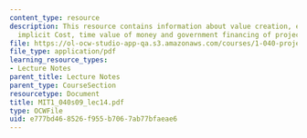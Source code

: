 ```yaml
---
content_type: resource
description: This resource contains information about value creation, explicit and
  implicit Cost, time value of money and government financing of project.
file: https://ol-ocw-studio-app-qa.s3.amazonaws.com/courses/1-040-project-management-spring-2009/e777bd468526f955b7067ab77bfaeae6_MIT1_040s09_lec14.pdf
file_type: application/pdf
learning_resource_types:
- Lecture Notes
parent_title: Lecture Notes
parent_type: CourseSection
resourcetype: Document
title: MIT1_040s09_lec14.pdf
type: OCWFile
uid: e777bd46-8526-f955-b706-7ab77bfaeae6
---
```

